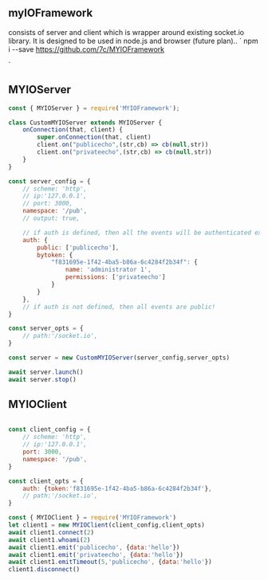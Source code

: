## myIOFramework
consists of server and client which is wrapper around existing socket.io library. It is designed to be used in node.js and browser (future plan)..
`
npm i --save https://github.com/7c/MYIOFramework

`

## MYIOServer
```javascript
const { MYIOServer } = require('MYIOFramework');

class CustomMYIOServer extends MYIOServer {
    onConnection(that, client) {
        super.onConnection(that, client)
        client.on("publicecho",(str,cb) => cb(null,str))
        client.on("privateecho",(str,cb) => cb(null,str))
    }
}

const server_config = {
    // scheme: 'http',
    // ip:'127.0.0.1',
    // port: 3000,
    namespace: '/pub',
    // output: true,

    // if auth is defined, then all the events will be authenticated expect the ones defined in public array
    auth: {
        public: ['publicecho'],
        bytoken: {
            "f831695e-1f42-4ba5-b86a-6c4284f2b34f": {
                name: 'administrator 1',
                permissions: ['privateecho']
            }
        }
    },
    // if auth is not defined, then all events are public! 
}

const server_opts = {
    // path:'/socket.io',
}

const server = new CustomMYIOServer(server_config,server_opts)

await server.launch()
await server.stop()
```

## MYIOClient
```javascript

const client_config = {
    // scheme: 'http',
    // ip:'127.0.0.1',
    port: 3000,
    namespace: '/pub',
}

const client_opts = {
    auth: {token:'f831695e-1f42-4ba5-b86a-6c4284f2b34f'},
    // path:'/socket.io', 
}

const { MYIOClient } = require('MYIOFramework')
let client1 = new MYIOClient(client_config,client_opts)
await client1.connect(2)
await client1.whoami(2)
await client1.emit('publicecho', {data:'hello'})
await client1.emit('privateecho', {data:'hello'})
await client1.emitTimeout(5,'publicecho', {data:'hello'})
client1.disconnect()
```
